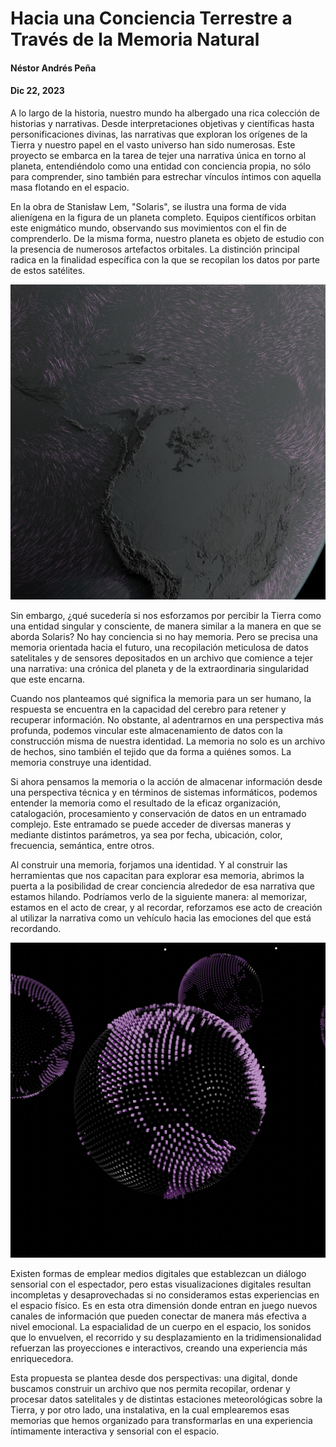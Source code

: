 # Hacia una Conciencia Terrestre a Través de la Memoria Natural

#### Néstor Andrés Peña
#### Dic 22, 2023

A lo largo de la historia, nuestro mundo ha albergado una rica colección de historias y narrativas. Desde interpretaciones objetivas y científicas hasta personificaciones divinas, las narrativas que exploran los orígenes de la Tierra y nuestro papel en el vasto universo han sido numerosas. Este proyecto se embarca en la tarea de tejer una narrativa única en torno al planeta, entendiéndolo como una entidad con conciencia propia, no sólo para comprender, sino también para estrechar vínculos íntimos con aquella masa flotando en el espacio.

En la obra de Stanisław Lem, "Solaris", se ilustra una forma de vida alienígena en la figura de un planeta completo. Equipos científicos orbitan este enigmático mundo, observando sus movimientos con el fin de comprenderlo. De la misma forma, nuestro planeta es objeto de estudio con la presencia de numerosos artefactos orbitales. La distinción principal radica en la finalidad específica con la que se recopilan los datos por parte de estos satélites.

![UI](/images/archihubnature/vientos.jpg)

Sin embargo, ¿qué sucedería si nos esforzamos por percibir la Tierra como una entidad singular y consciente, de manera similar a la manera en que se aborda Solaris? No hay conciencia si no hay memoria. Pero se precisa una memoria orientada hacia el futuro, una recopilación meticulosa de datos satelitales y de sensores depositados en un archivo que comience a tejer una narrativa: una crónica del planeta y de la extraordinaria singularidad que este encarna.

Cuando nos planteamos qué significa la memoria para un ser humano, la respuesta se encuentra en la capacidad del cerebro para retener y recuperar información. No obstante, al adentrarnos en una perspectiva más profunda, podemos vincular este almacenamiento de datos con la construcción misma de nuestra identidad. La memoria no solo es un archivo de hechos, sino también el tejido que da forma a quiénes somos. La memoria construye una identidad.

Si ahora pensamos la memoria o la acción de almacenar información desde una perspectiva técnica y en términos de sistemas informáticos, podemos entender la memoria como el resultado de la eficaz organización, catalogación, procesamiento y conservación de datos en un entramado complejo. Este entramado se puede acceder de diversas maneras y mediante distintos parámetros, ya sea por fecha, ubicación, color, frecuencia, semántica, entre otros.

Al construir una memoria, forjamos una identidad. Y al construir las herramientas que nos capacitan para explorar esa memoria, abrimos la puerta a la posibilidad de crear conciencia alrededor de esa narrativa que estamos hilando. Podríamos verlo de la siguiente manera: al memorizar, estamos en el acto de crear, y al recordar, reforzamos ese acto de creación al utilizar la narrativa como un vehículo hacia las emociones del que está recordando.

![UI](/images/archihubnature/disco.jpg)

Existen formas de emplear medios digitales que establezcan un diálogo sensorial con el espectador, pero estas visualizaciones digitales resultan incompletas y desaprovechadas si no consideramos estas experiencias en el espacio físico. Es en esta otra dimensión donde entran en juego nuevos canales de información que pueden conectar de manera más efectiva a nivel emocional. La espacialidad de un cuerpo en el espacio, los sonidos que lo envuelven, el recorrido y su desplazamiento en la tridimensionalidad refuerzan las proyecciones e interactivos, creando una experiencia más enriquecedora.

Esta propuesta se plantea desde dos perspectivas: una digital, donde buscamos construir un archivo que nos permita recopilar, ordenar y procesar datos satelitales y de distintas estaciones meteorológicas sobre la Tierra, y por otro lado, una instalativa, en la cual emplearemos esas memorias que hemos organizado para transformarlas en una experiencia íntimamente interactiva y sensorial con el espacio.
